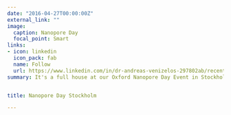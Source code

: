 ```yaml
---
date: "2016-04-27T00:00:00Z"
external_link: ""
image:
  caption: Nanopore Day
  focal_point: Smart
links:
- icon: linkedin
  icon_pack: fab
  name: Follow
  url: https://www.linkedin.com/in/dr-andreas-venizelos-297802ab/recent-activity/all/
summary: It's a full house at our Oxford Nanopore Day Event in Stockholm, Sweden. Great engagement and networking going on! #nanopore


title: Nanopore Day Stockholm

---
```



